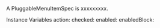 A PluggableMenuItemSpec is xxxxxxxxx.Instance Variables	action:		<Object>	checked:		<Object>	enabled:		<Object>	enabledBlock:		<Object>	icon:		<Object>	keyText:		<Object>	label:		<Object>	separator:		<Object>	subMenu:		<Object>action	- xxxxxchecked	- xxxxxenabled	- xxxxxenabledBlock	- xxxxxicon	- xxxxxkeyText	- xxxxxlabel	- xxxxxseparator	- xxxxxsubMenu	- xxxxx